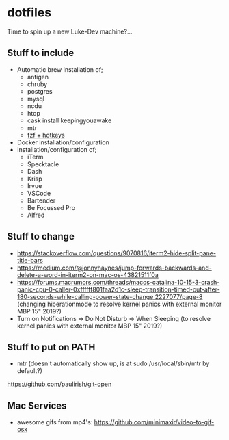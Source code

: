# dotfiles
Time to spin up a new Luke-Dev machine?...

## Stuff to include

- Automatic brew installation of;
  - antigen
  - chruby
  - postgres
  - mysql
  - ncdu
  - htop
  - cask install keepingyouawake
  - mtr
  - [fzf + hotkeys](https://sourabhbajaj.com/mac-setup/iTerm/fzf.html)
- Docker installation/configuration
- installation/configuration of;
  - iTerm
  - Specktacle
  - Dash
  - Krisp
  - Irvue
  - VSCode
  - Bartender
  - Be Focussed Pro
  - Alfred

## Stuff to change
- https://stackoverflow.com/questions/9070816/iterm2-hide-split-pane-title-bars
- https://medium.com/@jonnyhaynes/jump-forwards-backwards-and-delete-a-word-in-iterm2-on-mac-os-43821511f0a
- https://forums.macrumors.com/threads/macos-catalina-10-15-3-crash-panic-cpu-0-caller-0xffffff801faa2d1c-sleep-transition-timed-out-after-180-seconds-while-calling-power-state-change.2227077/page-8 (changing hiberationmode to resolve kernel panics with external monitor MBP 15" 2019?)
- Turn on Notifications => Do Not Disturb => When Sleeping (to resolve kernel panics with external monitor MBP 15" 2019?)

## Stuff to put on PATH
- mtr (doesn't automatically show up, is at sudo /usr/local/sbin/mtr by default?)

https://github.com/paulirish/git-open

## Mac Services
- awesome gifs from mp4's: https://github.com/minimaxir/video-to-gif-osx
